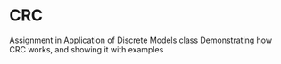 # CRC
Assignment in Application of Discrete Models class
Demonstrating how CRC works, and showing it with examples
